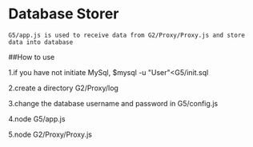 # Database Storer
    G5/app.js is used to receive data from G2/Proxy/Proxy.js and store data into database

##How to use

1.if you have not initiate MySql, $mysql -u "User"<G5/init.sql

2.create a directory G2/Proxy/log

3.change the database username and password in G5/config.js

4.node G5/app.js

5.node G2/Proxy/Proxy.js
